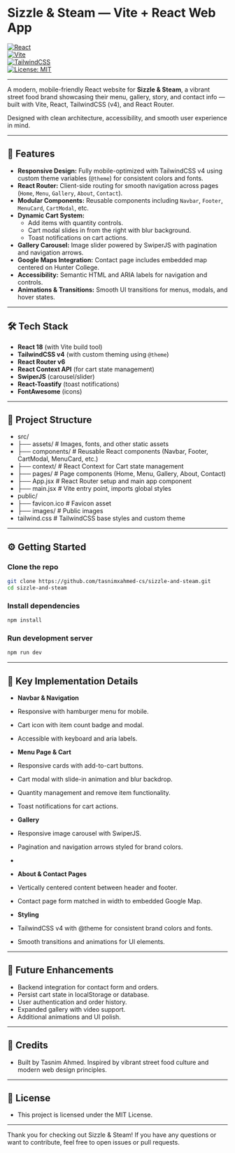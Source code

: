 # Sizzle & Steam — Vite + React Web App

[![React](https://img.shields.io/badge/React-18-blue?logo=react)](https://reactjs.org/)  
[![Vite](https://img.shields.io/badge/Vite-4.3.9-brightgreen?logo=vite)](https://vitejs.dev/)  
[![TailwindCSS](https://img.shields.io/badge/TailwindCSS-v4.0.0-skyblue?logo=tailwindcss)](https://tailwindcss.com/)  
[![License: MIT](https://img.shields.io/badge/License-MIT-yellow.svg)](https://opensource.org/licenses/MIT)

---

A modern, mobile-friendly React website for **Sizzle & Steam**, a vibrant street food brand showcasing their menu, gallery, story, and contact info — built with Vite, React, TailwindCSS (v4), and React Router.

Designed with clean architecture, accessibility, and smooth user experience in mind.

---

## 🚀 Features

- **Responsive Design:** Fully mobile-optimized with TailwindCSS v4 using custom theme variables (`@theme`) for consistent colors and fonts.
- **React Router:** Client-side routing for smooth navigation across pages (`Home`, `Menu`, `Gallery`, `About`, `Contact`).
- **Modular Components:** Reusable components including `Navbar`, `Footer`, `MenuCard`, `CartModal`, etc.
- **Dynamic Cart System:**  
  - Add items with quantity controls.  
  - Cart modal slides in from the right with blur background.  
  - Toast notifications on cart actions.
- **Gallery Carousel:** Image slider powered by SwiperJS with pagination and navigation arrows.
- **Google Maps Integration:** Contact page includes embedded map centered on Hunter College.
- **Accessibility:** Semantic HTML and ARIA labels for navigation and controls.
- **Animations & Transitions:** Smooth UI transitions for menus, modals, and hover states.

---

## 🛠 Tech Stack

- **React 18** (with Vite build tool)
- **TailwindCSS v4** (with custom theming using `@theme`)
- **React Router v6**
- **React Context API** (for cart state management)
- **SwiperJS** (carousel/slider)
- **React-Toastify** (toast notifications)
- **FontAwesome** (icons)

---

## 📁 Project Structure

- src/
- ├── assets/ # Images, fonts, and other static assets
- ├── components/ # Reusable React components (Navbar, Footer, CartModal, MenuCard, etc.)
- ├── context/ # React Context for Cart state management
- ├── pages/ # Page components (Home, Menu, Gallery, About, Contact)
- ├── App.jsx # React Router setup and main app component
- ├── main.jsx # Vite entry point, imports global styles
- public/
- ├── favicon.ico # Favicon asset
- ├── images/ # Public images
- tailwind.css # TailwindCSS base styles and custom theme

---

## ⚙️ Getting Started

### Clone the repo

```bash
git clone https://github.com/tasnimxahmed-cs/sizzle-and-steam.git
cd sizzle-and-steam
```

### Install dependencies
```bash
npm install
```

### Run development server
```bash
npm run dev
```

---

## 🧩 Key Implementation Details

- **Navbar & Navigation**
- Responsive with hamburger menu for mobile.
- Cart icon with item count badge and modal.
- Accessible with keyboard and aria labels.

- **Menu Page & Cart**
- Responsive cards with add-to-cart buttons.
- Cart modal with slide-in animation and blur backdrop.
- Quantity management and remove item functionality.
- Toast notifications for cart actions.

- **Gallery**
- Responsive image carousel with SwiperJS.
- Pagination and navigation arrows styled for brand colors.
- 
- **About & Contact Pages**
- Vertically centered content between header and footer.
- Contact page form matched in width to embedded Google Map.

- **Styling**
- TailwindCSS v4 with @theme for consistent brand colors and fonts.
- Smooth transitions and animations for UI elements.

---

## 🎯 Future Enhancements

- Backend integration for contact form and orders.
- Persist cart state in localStorage or database.
- User authentication and order history.
- Expanded gallery with video support.
- Additional animations and UI polish.

---

## 🙌 Credits

- Built by Tasnim Ahmed. Inspired by vibrant street food culture and modern web design principles.

---

## 📄 License
- This project is licensed under the MIT License.

---

Thank you for checking out Sizzle & Steam!
If you have any questions or want to contribute, feel free to open issues or pull requests.
